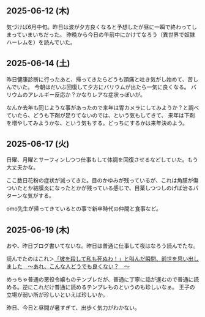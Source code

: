 ## 2025-06-12 (木)

気づけば6月中旬。昨日は波が夕方良くなると予想したが昼に一瞬で終わってしまっていまいちだった。
昨晩から今日の午前中にかけてなろう（異世界で奴隷ハーレムを）を読んでいた。

## 2025-06-14 (土)

昨日健康診断に行ったあと、帰ってきたらどうも頭痛と吐き気がし始めて、苦しんでいた。
今朝はだいぶ回復して夕方にバリウムが出たら一気に良くなる。
バリウムのアレルギー反応か？かなりレアな症状っぽいが。

なんか去年も同じような事があったので来年は胃カメラにしてみようか？と調べていたら、どうも下剤が足りてないのでは、という気もしてきて、
来年は下剤を増やしてみようかな、という気もする。どっちにするかは来年決めよう。

## 2025-06-17 (火)

日曜、月曜とサーフィンしつつ仕事もして体調を回復させるなどしていた。もう大丈夫かな。

ここ数日花粉の症状が減ってきた。目のかゆみが残っているが、これは角膜が傷ついたとか結膜炎になったとかが残っている感じで、目薬しつつしのげば治るパターンな気がする。

omo先生が帰ってきているとの事で新卒時代の仲間と食事など。

## 2025-06-19 (木)

おや、昨日ブログ書いてないな。昨日は普通に仕事して夜はなろう読んでたな。

読んでたのはこれ＞[「彼を殺して私も死ぬわ！」と叫んだ瞬間、前世を思い出しました　～あれ、こんな人どうでも良くない？　～](https://ncode.syosetu.com/n2959ki/)

めっちゃ普通の悪役令嬢ものテンプレだが、普通に丁寧に話が進むので普通に読める。逆にこれだけ普通に読めるテンプレものというのも珍しいなぁ。
王子の立場が弱い所が珍しいといえば珍しいか。

昨日、今日と昼間が暑すぎて、出歩く気力がわかない。